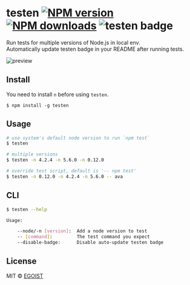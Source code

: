 # testen [![NPM version](https://img.shields.io/npm/v/testen.svg)](https://npmjs.com/package/testen) [![NPM downloads](https://img.shields.io/npm/dm/testen.svg)](https://npmjs.com/package/testen) ![testen badge](https://img.shields.io/badge/testen-passing-brightgreen.svg)

Run tests for multiple versions of Node.js in local env.  
Automatically update testen badge in your README after running tests.

![preview](https://ooo.0o0.ooo/2016/02/16/56c3365973b7f.gif)

## Install

You need to install `n` before using `testen`.

```
$ npm install -g testen
```

## Usage

```bash
# use system's default node version to run `npm test`
$ testen

# multiple versions
$ testen -n 4.2.4 -n 5.6.0 -n 0.12.0

# override test script, default is '-- npm test'
$ testen -n 0.12.0 -n 4.2.4 -n 5.6.0 -- ava
```

## CLI

```bash
$ testen --help

Usage:

	--node/-n [version]:  Add a node version to test
	-- [command]:         The test command you expect
	--disable-badge:      Disable auto-update testen badge
```

## License

MIT © [EGOIST](https://github.com/egoist)
